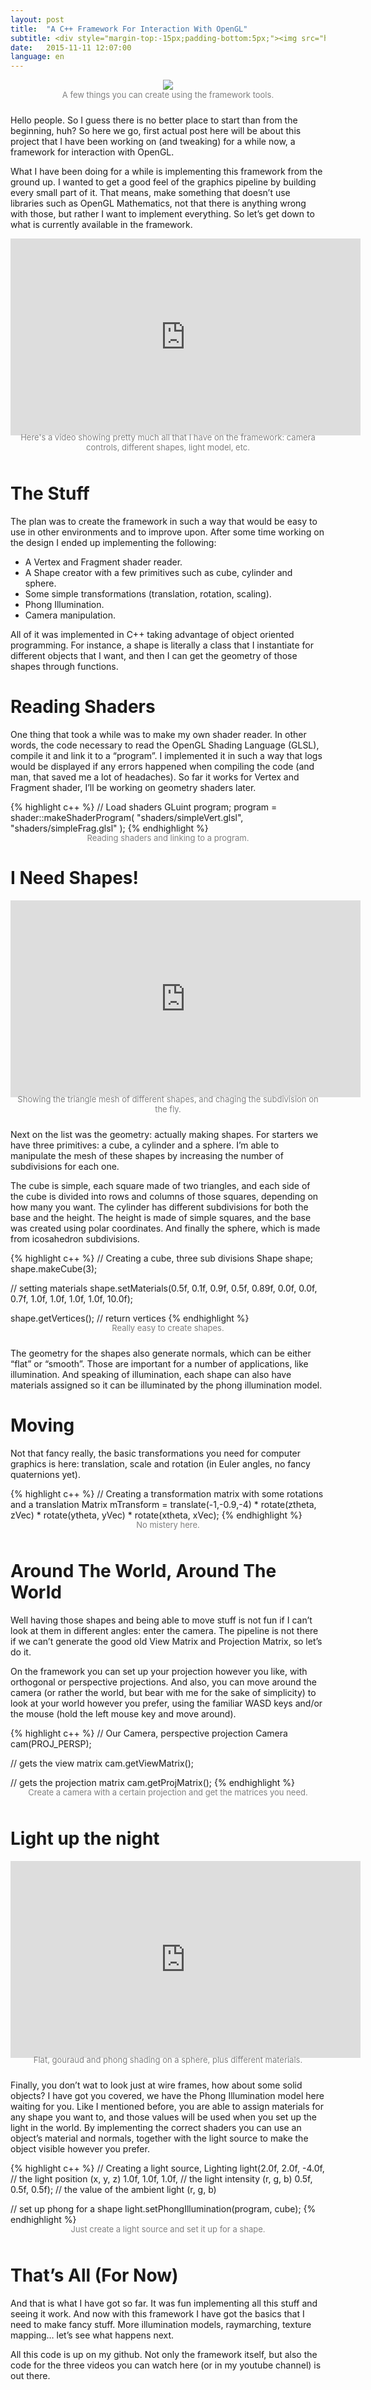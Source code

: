 ```yaml
---
layout: post
title:  "A C++ Framework For Interaction With OpenGL"
subtitle: <div style="margin-top:-15px;padding-bottom:5px;"><img src="http://i.imgur.com/pGCaiQu.png"></div>Let’s talk a little bit about how to make stuff actually show using OpenGL.
date:   2015-11-11 12:07:00
language: en
---
```

<div style="text-align:center;padding-bottom:10px;">
<img src="http://i.imgur.com/pGCaiQu.png">
<div style="text-align:center;"><font color="gray" size="2px">A few things you can create using the framework tools.</font></div>
</div>

Hello people. So I guess there is no better place to start than from the beginning, huh? So here we go, first actual post here will be about this project that I have been working on (and tweaking) for a while now, a framework for interaction with OpenGL.

What I have been doing for a while is implementing this framework from the ground up. I wanted to get a good feel of the graphics pipeline by building every small part of it. That means, make something that doesn’t use libraries such as OpenGL Mathematics, not that there is anything wrong with those, but rather I want to implement everything. So let’s get down to what is currently available in the framework.

<div style="text-align:center;padding-bottom:10px;">
<iframe width="560" height="315" src="https://www.youtube.com/embed/NTnnJLC7ujc" frameborder="0" allowfullscreen></iframe>
<div style="text-align:center;margin-top:-5px;"><font color="gray" size="2px">Here's a video showing pretty much all that I have on the framework: camera controls, different shapes, light model, etc.</font></div>
</div>

# The Stuff

The plan was to create the framework in such a way that would be easy to use in other environments and to improve upon. After some time working on the design I ended up implementing the following:

* A Vertex and Fragment shader reader.
* A Shape creator with a few primitives such as cube, cylinder and sphere.
* Some simple transformations (translation, rotation, scaling).
* Phong Illumination.
* Camera manipulation.

All of it was implemented in C++ taking advantage of object oriented programming. For instance, a shape is literally a class that I instantiate for different objects that I want, and then I can get the geometry of those shapes through functions.

# Reading Shaders

One thing that took a while was to make my own shader reader. In other words, the code necessary to read the OpenGL Shading Language (GLSL), compile it and link it to a “program”. I implemented it in such a way that logs would be displayed if any errors happened when compiling the code (and man, that saved me a lot of headaches). So far it works for Vertex and Fragment shader, I’ll be working on geometry shaders later.

{% highlight c++ %}
// Load shaders
GLuint program;
program = shader::makeShaderProgram( "shaders/simpleVert.glsl",
                                     "shaders/simpleFrag.glsl" );
{% endhighlight %}
<div style="text-align:center;margin-top:-15px;"><font color="gray" size="2px">Reading shaders and linking to a program.</font></div>

# I Need Shapes!

<div style="text-align:center;padding-bottom:10px;">
<iframe width="560" height="315" src="https://www.youtube.com/embed/Ig41MueDxBE" frameborder="0" allowfullscreen></iframe>
<div style="text-align:center;margin-top:-5px;"><font color="gray" size="2">Showing the triangle mesh of different shapes, and chaging the subdivision on the fly.</font></div>
</div>

Next on the list was the geometry: actually making shapes. For starters we have three primitives: a cube, a cylinder and a sphere. I’m able to manipulate the mesh of these shapes by increasing the number of subdivisions for each one.

The cube is simple, each square made of two triangles, and each side of the cube is divided into rows and columns of those squares, depending on how many you want. The cylinder has different subdivisions for both the base and the height. The height is made of simple squares, and the base was created using polar coordinates. And finally the sphere, which is made from icosahedron subdivisions.

{% highlight c++ %}
// Creating a cube, three sub divisions
Shape shape;
shape.makeCube(3);

// setting materials
shape.setMaterials(0.5f, 0.1f, 0.9f, 0.5f,
                   0.89f, 0.0f, 0.0f, 0.7f,
                   1.0f, 1.0f, 1.0f, 1.0f, 10.0f);

shape.getVertices(); // return vertices
{% endhighlight %}
<div style="text-align:center;margin-top:-15px;padding-bottom:10px;"><font color="gray" size="2px">Really easy to create shapes.</font></div>

The geometry for the shapes also generate normals, which can be either “flat” or “smooth”. Those are important for a number of applications, like illumination. And speaking of illumination, each shape can also have materials assigned so it can be illuminated by the phong illumination model.

# Moving

Not that fancy really, the basic transformations you need for computer graphics is here: translation, scale and rotation (in Euler angles, no fancy quaternions yet).

{% highlight c++ %}
// Creating a transformation matrix with some rotations and a translation
Matrix mTransform = translate(-1,-0.9,-4) * rotate(ztheta, zVec) * rotate(ytheta, yVec) * rotate(xtheta, xVec);
{% endhighlight %}
<div style="text-align:center;margin-top:-15px;padding-bottom:10px;"><font color="gray" size="2px">No mistery here.</font></div>

# Around The World, Around The World

Well having those shapes and being able to move stuff is not fun if I can’t look at them in different angles: enter the camera. The pipeline is not there if we can’t generate the good old View Matrix and Projection Matrix, so let’s do it.

On the framework you can set up your projection however you like, with orthogonal or perspective projections. And also, you can move around the camera (or rather the world, but bear with me for the sake of simplicity) to look at your world however you prefer, using the familiar WASD keys and/or the mouse (hold the left mouse key and move around).

{% highlight c++ %}
// Our Camera, perspective projection
Camera cam(PROJ_PERSP);

// gets the view matrix
cam.getViewMatrix();

// gets the projection matrix
cam.getProjMatrix();
{% endhighlight %}
<div style="text-align:center;margin-top:-15px;padding-bottom:10px;"><font color="gray" size="2px">Create a camera with a certain projection and get the matrices you need.</font></div>

# Light up the night

<div style="text-align:center;padding-bottom:10px;">
<iframe width="560" height="315" src="https://www.youtube.com/embed/Ev51Wc0JwCA" frameborder="0" allowfullscreen></iframe>
<div style="text-align:center;margin-top:-5px;"><font color="gray" size="2">Flat, gouraud and phong shading on a sphere, plus different materials.</font></div>
</div>

Finally, you don’t wat to look just at wire frames, how about some solid objects? I have got you covered, we have the Phong Illumination model here waiting for you. Like I mentioned before, you are able to assign materials for any shape you want to, and those values will be used when you set up the light in the world. By implementing the correct shaders you can use an object’s material and normals, together with the light source to make the object visible however you prefer.

{% highlight c++ %}
// Creating a light source,
Lighting light(2.0f, 2.0f, -4.0f,  // the light position (x, y, z)
               1.0f, 1.0f,  1.0f,  // the light intensity (r, g, b)
               0.5f, 0.5f,  0.5f); // the value of the ambient light (r, g, b)

// set up phong for a shape
light.setPhongIllumination(program, cube);
{% endhighlight %}
<div style="text-align:center;margin-top:-15px;padding-bottom:10px;"><font color="gray" size="2px">Just create a light source and set it up for a shape.</font></div>

# That’s All (For Now)

And that is what I have got so far. It was fun implementing all this stuff and seeing it work. And now with this framework I have got the basics that I need to make fancy stuff. More illumination models, raymarching, texture mapping… let’s see what happens next.

All this code is up on my github. Not only the framework itself, but also the code for the three videos you can watch here (or in my youtube channel) is out there.
